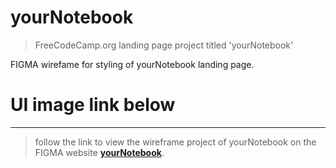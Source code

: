 # yourNotebook
>FreeCodeCamp.org landing page project titled 'yourNotebook'

FIGMA wirefame for styling of yourNotebook landing page. 
# UI image link below

---

>follow the link to view the wireframe project of yourNotebook on the FIGMA website **[yourNotebook](https://www.figma.com/file/sjeVJUSRqkolQCd6mrtYJP/yourNotebook?node-id=0%3A1)**.